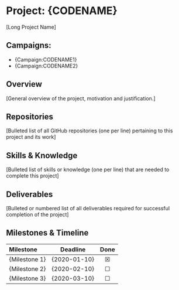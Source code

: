 # Project: {CODENAME}

[Long Project Name]

## Campaigns:

- {Campaign:CODENAME1}
- {Campaign:CODENAME2}

## Overview

[General overview of the project, motivation and justification.]

## Repositories

[Bulleted list of all GitHub repositories (one per line) pertaining to this project and its work]

## Skills & Knowledge

[Bulleted list of skills or knowledge (one per line) that are needed to complete this project]

## Deliverables

[Bulleted or numbered list of all deliverables required for successful completion of the project]

## Milestones & Timeline

| Milestone     | Deadline     | Done    |
|:--------------|:------------:|:-------:|
| {Milestone 1} | {2020-01-10} | &#9746; |
| {Milestone 2} | {2020-02-10} | &#9744; |
| {Milestone 3} | {2020-03-10} | &#9744; |

